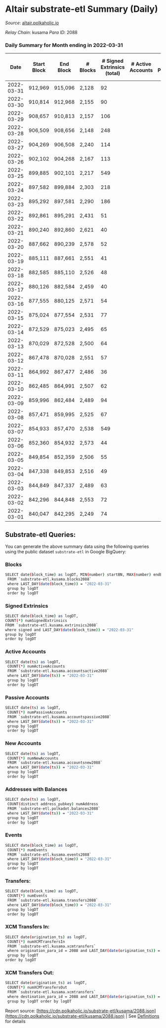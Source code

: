 # Altair substrate-etl Summary (Daily)

_Source_: [altair.polkaholic.io](https://altair.polkaholic.io)

*Relay Chain*: kusama
*Para ID*: 2088



### Daily Summary for Month ending in 2022-03-31


| Date | Start Block | End Block | # Blocks | # Signed Extrinsics (total) | # Active Accounts | # Passive | # New | # Addresses with Balances | # Events | # Transfers | # XCM Transfers In | # XCM Transfers Out | Issues | 
| ---- | ----------- | --------- | -------- | --------------------------- | ----------------- | --------- | ----- | ------------------------- | -------- | ----------- | ------------------ | ------------------- | ------ |
| 2022-03-31 | 912,969 | 915,096 | 2,128 | 92 |  |  |  | 21,631 | 4,895 | 54 ($10,300.49) |   |   |  |
| 2022-03-30 | 910,814 | 912,968 | 2,155 | 90 |  |  |  | 21,609 | 4,870 | 78 ($14,988.00) |   |   |  |
| 2022-03-29 | 908,657 | 910,813 | 2,157 | 106 |  |  |  | 21,574 | 4,912 | 80 ($66,741.81) |   |   |  |
| 2022-03-28 | 906,509 | 908,656 | 2,148 | 248 |  |  |  | 21,555 | 5,547 | 183 ($216,806.48) |   |   |  |
| 2022-03-27 | 904,269 | 906,508 | 2,240 | 114 |  |  |  | 21,517 | 5,131 | 84 ($83,568.60) |   |   |  |
| 2022-03-26 | 902,102 | 904,268 | 2,167 | 113 |  |  |  | 21,489 | 4,901 | 75 ($10,875.99) |   |   |  |
| 2022-03-25 | 899,885 | 902,101 | 2,217 | 549 |  |  |  | 21,463 | 7,055 | 417 ($128,284.35) |   |   |  |
| 2022-03-24 | 897,582 | 899,884 | 2,303 | 218 |  |  |  | 21,349 | 5,689 | 118 ($17,114.93) |   |   |  |
| 2022-03-23 | 895,292 | 897,581 | 2,290 | 186 |  |  |  | 21,327 | 5,449 | 98 ($54,453.66) |   |   |  |
| 2022-03-22 | 892,861 | 895,291 | 2,431 | 51 |  |  |  |  | 5,139 | 28 ($19,368.49) |   |   |  |
| 2022-03-21 | 890,240 | 892,860 | 2,621 | 40 |  |  |  | 21,311 | 5,441 | 18 ($7,566.90) |   |   |  |
| 2022-03-20 | 887,662 | 890,239 | 2,578 | 52 |  |  |  | 21,309 | 5,444 | 27 ($2,122.04) |   |   |  |
| 2022-03-19 | 885,111 | 887,661 | 2,551 | 41 |  |  |  | 21,305 | 5,344 | 25 ($7,959.21) |   |   |  |
| 2022-03-18 | 882,585 | 885,110 | 2,526 | 48 |  |  |  | 21,299 | 5,313 | 22 ($1,824.67) |   |   |  |
| 2022-03-17 | 880,126 | 882,584 | 2,459 | 40 |  |  |  | 21,292 | 5,162 | 20 ($656.71) |   |   |  |
| 2022-03-16 | 877,555 | 880,125 | 2,571 | 54 |  |  |  | 21,286 | 5,477 | 37 ($1,352.82) |   |   |  |
| 2022-03-15 | 875,024 | 877,554 | 2,531 | 77 |  |  |  | 21,279 | 5,428 | 39 ($4,530.64) |   |   |  |
| 2022-03-14 | 872,529 | 875,023 | 2,495 | 65 |  |  |  | 21,277 | 5,374 | 41 ($36,282.65) |   |   |  |
| 2022-03-13 | 870,029 | 872,528 | 2,500 | 64 |  |  |  | 21,271 | 5,331 | 37 ($4,603.40) |   |   |  |
| 2022-03-12 | 867,478 | 870,028 | 2,551 | 57 |  |  |  | 21,266 | 5,380 | 25 ($700.45) |   |   |  |
| 2022-03-11 | 864,992 | 867,477 | 2,486 | 36 |  |  |  | 21,263 | 5,175 | 16 ($1,354.35) |   |   |  |
| 2022-03-10 | 862,485 | 864,991 | 2,507 | 62 |  |  |  | 21,261 | 5,341 | 34 ($4,679.40) |   |   |  |
| 2022-03-09 | 859,996 | 862,484 | 2,489 | 94 |  |  |  | 21,258 | 5,566 | 76 ($16,404.05) |   |   |  |
| 2022-03-08 | 857,471 | 859,995 | 2,525 | 67 |  |  |  | 21,250 | 5,425 | 45 ($14,504.41) |   |   |  |
| 2022-03-07 | 854,933 | 857,470 | 2,538 | 549 |  |  |  | 21,244 | 7,585 | 351 ($31,672.31) |   |   |  |
| 2022-03-06 | 852,360 | 854,932 | 2,573 | 44 |  |  |  | 21,352 | 5,434 | 31 ($2,052.79) |   |   |  |
| 2022-03-05 | 849,854 | 852,359 | 2,506 | 55 |  |  |  | 21,345 | 5,305 | 34 ($2,948.43) |   |   |  |
| 2022-03-04 | 847,338 | 849,853 | 2,516 | 49 |  |  |  | 21,342 | 5,459 | 40 ($255,299.58) |   |   |  |
| 2022-03-03 | 844,849 | 847,337 | 2,489 | 63 |  |  |  | 21,320 | 5,312 | 39 ($26,451.28) |   |   |  |
| 2022-03-02 | 842,296 | 844,848 | 2,553 | 72 |  |  |  | 21,318 | 5,591 | 49 ($3,368.62) |   |   |  |
| 2022-03-01 | 840,047 | 842,295 | 2,249 | 74 |  |  |  | 21,307 | 5,170 | 55 ($2,426.79) |   |   |  |

## Substrate-etl Queries:
You can generate the above summary data using the following queries using the public dataset `substrate-etl` in Google BigQuery:

### Blocks
```bash
SELECT date(block_time) as logDT, MIN(number) startBN, MAX(number) endBN, COUNT(*) numBlocks 
 FROM `substrate-etl.kusama.blocks2088`  
 where LAST_DAY(date(block_time)) = "2022-03-31" 
 group by logDT 
 order by logDT
```

### Signed Extrinsics
```bash
SELECT date(block_time) as logDT, 
COUNT(*) numSignedExtrinsics 
FROM `substrate-etl.kusama.extrinsics2088`  
where signed and LAST_DAY(date(block_time)) = "2022-03-31" 
group by logDT 
order by logDT
```

### Active Accounts
```bash
SELECT date(ts) as logDT, 
 COUNT(*) numActiveAccounts 
 FROM `substrate-etl.kusama.accountsactive2088` 
 where LAST_DAY(date(ts)) = "2022-03-31" 
 group by logDT 
 order by logDT
```

### Passive Accounts
```bash
SELECT date(ts) as logDT, 
 COUNT(*) numPassiveAccounts 
 FROM `substrate-etl.kusama.accountspassive2088` 
 where LAST_DAY(date(ts)) = "2022-03-31" 
 group by logDT 
 order by logDT
```

### New Accounts
```bash
SELECT date(ts) as logDT, 
 COUNT(*) numNewAccounts 
 FROM `substrate-etl.kusama.accountsnew2088` 
 where LAST_DAY(date(ts)) = "2022-03-31" 
 group by logDT
 order by logDT
```

### Addresses with Balances
```bash
SELECT date(ts) as logDT,
 COUNT(distinct address_pubkey) numAddress 
 FROM `substrate-etl.polkadot.balances2088` 
 where LAST_DAY(date(ts)) = "2022-03-31" 
 group by logDT 
 order by logDT
```

### Events
```bash
SELECT date(block_time) as logDT, 
 COUNT(*) numEvents 
 FROM `substrate-etl.kusama.events2088` 
 where LAST_DAY(date(block_time)) = "2022-03-31" 
 group by logDT 
 order by logDT
```

### Transfers:
```bash
SELECT date(block_time) as logDT, 
 COUNT(*) numEvents 
 FROM `substrate-etl.kusama.transfers2088` 
 where LAST_DAY(date(block_time)) = "2022-03-31" 
 group by logDT 
 order by logDT
```

### XCM Transfers In:
```bash
SELECT date(origination_ts) as logDT, 
 COUNT(*) numXCMTransfersIn 
 FROM `substrate-etl.kusama.xcmtransfers` 
 where origination_para_id = 2088 and LAST_DAY(date(origination_ts)) = "2022-03-31" 
 group by logDT 
order by logDT
```

### XCM Transfers Out:
```bash
SELECT date(origination_ts) as logDT, 
 COUNT(*) numXCMTransfersOut 
 FROM `substrate-etl.kusama.xcmtransfers` 
 where destination_para_id = 2088 and LAST_DAY(date(origination_ts)) = "2022-03-31" 
 group by logDT order by logDT
```


Report source: [https://cdn.polkaholic.io/substrate-etl/kusama/2088.json](https://cdn.polkaholic.io/substrate-etl/kusama/2088.json) | See [Definitions](/DEFINITIONS.md) for details

